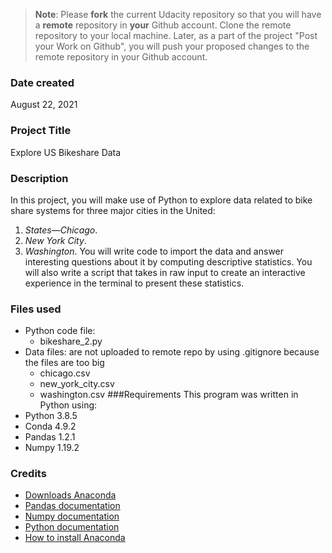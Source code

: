 >**Note**: Please **fork** the current Udacity repository so that you will have a **remote** repository in **your** Github account. Clone the remote repository to your local machine. Later, as a part of the project "Post your Work on Github", you will push your proposed changes to the remote repository in your Github account.

### Date created
August 22, 2021

### Project Title
Explore US Bikeshare Data

### Description
In this project, you will make use of Python to explore data related to bike share systems for three major cities 
in the United: 
1. _States—Chicago_. 
2. _New York City_. 
3. _Washington_. 
You will write code to import the data and answer interesting questions about it by computing descriptive statistics. 
You will also write a script that takes in raw input to create an interactive experience in the terminal to present these statistics.

### Files used
* Python code file:
	* bikeshare_2.py
* Data files: are not uploaded to remote repo by using .gitignore because the files are too big
	* chicago.csv
	* new_york_city.csv
	* washington.csv
###Requirements
This program was written in Python using:
* Python 3.8.5	
* Conda 4.9.2
* Pandas 1.2.1
* Numpy 1.19.2
### Credits
* [Downloads Anaconda](https://www.anaconda.com/products/individual#Downloads)
* [Pandas documentation](https://pandas.pydata.org/docs/)
* [Numpy documentation](https://numpy.org/doc/)
* [Python documentation](https://docs.python.org/3/)
* [How to install Anaconda](https://docs.anaconda.com/anaconda/install/index.html)
